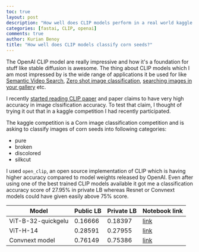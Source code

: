 ```yaml
---
toc: true
layout: post
description: "How well does CLIP models perform in a real world kaggle competition and is zero-shot image classification great?"
categories: [fastai, CLIP, openai]
comments: true
author: Kurian Benoy
title: "How well does CLIP models classify corn seeds?"
---
```


The OpenAI CLIP model are really impressive and how it's a foundation for stuff like stable diffusion is awesome. The thing about
 CLIP models which I am most impressed by is the wide range of applications it be used for like
[Semantic Video Search](https://huggingface.co/spaces/YiYiXu/it-happened-one-frame-2), [Zero shot image classification](https://github.com/openai/CLIP#zero-shot-prediction), [searching images in your gallery](https://wandb.ai/pcuenq/photo-finder/reports/Creating-a-Semantic-Search-Engine-for-My-Photos--VmlldzoyMDE2NzQ3) etc.

I recently [started reading CLIP paper](https://arxiv.org/abs/2103.00020) and paper claims to have very high accuracy in
image clssification accuracy. To test that claim, I thought of trying it out that in a kaggle competition I had recently participated.

The kaggle competition is a Corn image classification competition and is asking to classify images of corn seeds into following
categories:

- pure
- broken
- discolored
- silkcut

I used `open_clip`, an open source implementation of CLIP which is having higher accuracy compared to model weights released
by OpenAI.
Even after using one of the best trained CLIP models available it got me a classification accuracy score of 27.95% in private LB  whereas Resnet or Convnext models could have given easily above 75% score.

| Model | Public LB | Private LB | Notebook link|
| --- | --- | --- | --- |
| ViT-B-32-quickgelu | 0.16666 | 0.18397 | [link](https://www.kaggle.com/code/kurianbenoy/playing-with-clip-model?scriptVersionId=108925854) |
| ViT-H-14 | 0.28591 | 0.27955 | [link](https://www.kaggle.com/code/kurianbenoy/playing-with-clip-model?scriptVersionId=109012620) |
| Convnext model| 0.76149 | 0.75386 | [link](https://www.kaggle.com/code/kurianbenoy/fastai-baseline-albumentations?scriptVersionId=106051045) |

